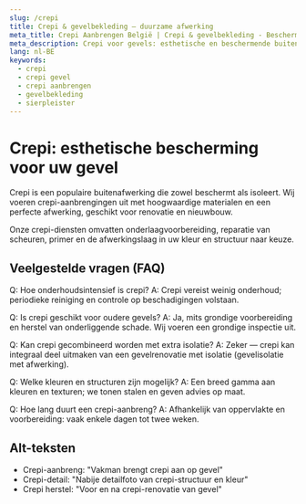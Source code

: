 ```yaml
---
slug: /crepi
title: Crepi & gevelbekleding — duurzame afwerking
meta_title: Crepi Aanbrengen België | Crepi & gevelbekleding - Bescherming en isolatie
meta_description: Crepi voor gevels: esthetische en beschermende buitenafwerking. Professionele crepi-aanbrengers voor waterdichte en isolerende oplossingen.
lang: nl-BE
keywords:
  - crepi
  - crepi gevel
  - crepi aanbrengen
  - gevelbekleding
  - sierpleister
---
```


# Crepi: esthetische bescherming voor uw gevel

Crepi is een populaire buitenafwerking die zowel beschermt als isoleert. Wij voeren crepi-aanbrengingen uit met hoogwaardige materialen en een perfecte afwerking, geschikt voor renovatie en nieuwbouw.

Onze crepi-diensten omvatten onderlaagvoorbereiding, reparatie van scheuren, primer en de afwerkingslaag in uw kleur en structuur naar keuze.

## Veelgestelde vragen (FAQ)

Q: Hoe onderhoudsintensief is crepi?
A: Crepi vereist weinig onderhoud; periodieke reiniging en controle op beschadigingen volstaan.

Q: Is crepi geschikt voor oudere gevels?
A: Ja, mits grondige voorbereiding en herstel van onderliggende schade. Wij voeren een grondige inspectie uit.

Q: Kan crepi gecombineerd worden met extra isolatie?
A: Zeker — crepi kan integraal deel uitmaken van een gevelrenovatie met isolatie (gevelisolatie met afwerking).

Q: Welke kleuren en structuren zijn mogelijk?
A: Een breed gamma aan kleuren en texturen; we tonen stalen en geven advies op maat.

Q: Hoe lang duurt een crepi-aanbreng?
A: Afhankelijk van oppervlakte en voorbereiding: vaak enkele dagen tot twee weken.

## Alt-teksten
- Crepi-aanbreng: "Vakman brengt crepi aan op gevel"
- Crepi-detail: "Nabije detailfoto van crepi-structuur en kleur"
- Crepi herstel: "Voor en na crepi-renovatie van gevel"
